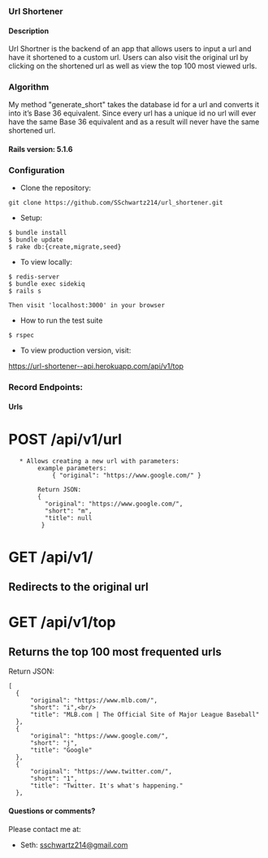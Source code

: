 ### Url Shortener

#### Description

Url Shortner is the backend of an app that allows users to input a url and have it shortened to a custom url.  Users can also visit the original url by clicking on the shortened url as well as view the top 100 most viewed urls.

### Algorithm 
My method "generate_short" takes the database id for a url and converts it into it’s Base 36 equivalent.  Since every url has a unique id no url will ever have the same Base 36 equivalent and as a result will never have the same shortened url.

#### Rails version: 5.1.6

### Configuration

* Clone the repository:
```
git clone https://github.com/SSchwartz214/url_shortener.git
```

* Setup:
```
$ bundle install
$ bundle update
$ rake db:{create,migrate,seed}
```

* To view locally:
```
$ redis-server
$ bundle exec sidekiq
$ rails s

Then visit 'localhost:3000' in your browser
```
* How to run the test suite
```
$ rspec
```

* To view production version, visit:

https://url-shortener--api.herokuapp.com/api/v1/top

### Record Endpoints:

#### Urls

# POST /api/v1/url
```
   * Allows creating a new url with parameters:
        example parameters:
            { "original": "https://www.google.com/" }
            
        Return JSON:
        {
          "original": "https://www.google.com/",
          "short": "m",
          "title": null
         }
```

# GET /api/v1/<short>
  ## Redirects to the original url

# GET /api/v1/top
  ## Returns the top 100 most frequented urls
  
  Return JSON:
  ```
  [
    {
        "original": "https://www.mlb.com/",
        "short": "i",<br/>
        "title": "MLB.com | The Official Site of Major League Baseball"
    },
    {
        "original": "https://www.google.com/",
        "short": "j",
        "title": "Google"
    },
    {
        "original": "https://www.twitter.com/",
        "short": "1",
        "title": "Twitter. It's what's happening."
    },
```

#### Questions or comments?

Please contact me at:

* Seth: sschwartz214@gmail.com
